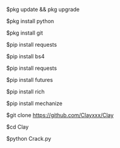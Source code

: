 $pkg update && pkg upgrade

$pkg install python 

$pkg install git

$pip install requests

$pip install bs4 

$pip install requests 

$pip install futures 

$pip install rich

$pip install mechanize 

$git clone https://github.com/Clayxxx/Clay

$cd Clay

$python Crack.py

